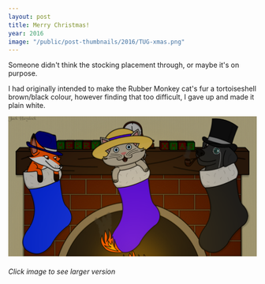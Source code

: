 ```yaml
---
layout: post
title: Merry Christmas!
year: 2016
image: "/public/post-thumbnails/2016/TUG-xmas.png"
---
```


Someone didn't think the stocking placement through, or maybe it's on purpose.

I had originally intended to make the Rubber Monkey cat's fur a tortoiseshell brown/black colour, however finding that too difficult, I gave up and made it plain white.

[Image]: /public/post-images/2016/TUG-xmas.png

[
![Merry Christmas][Image]
][Image]

###### Click image to see larger version
